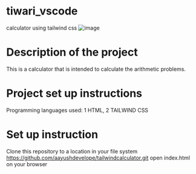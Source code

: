 # tiwari_vscode
calculator using tailwind css
![image](https://github.com/user-attachments/assets/015b690b-8c3d-4370-8609-6a54ec301473)
# Description of the project
This is a calculator that is intended to calculate the arithmetic problems.

# Project set up instructions
Programming languages used:
1 HTML,
2 TAILWIND CSS
# Set up instruction
 Clone this repository to a location in your file system
 https://github.com/aayushdevelope/tailwindcalculator.git
open index.html on your browser


